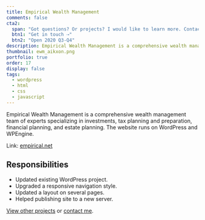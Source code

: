 ```yaml
---
title: Empirical Wealth Management
comments: false
cta2:
  span: "Got questions? Or projects? I would like to learn more. Contact me today!"
  btn1: "Get in touch ⇢"
  btn2: "Open 2020 Q3-Q4"
description: Empirical Wealth Management is a comprehensive wealth management team of experts specializing in investments, tax planning and preparation, financial planning, and estate planning. The website runs on WordPress and WPEngine.
thumbnail: ewm_aikxon.png
portfolio: true
order: 17
display: false
tags:
  - wordpress
  - html
  - css
  - javascript
---
```


Empirical Wealth Management is a comprehensive wealth management team of experts specializing in investments, tax planning and preparation, financial planning, and estate planning. The website runs on WordPress and WPEngine.

Link: [empirical.net](//www.empirical.net/)

## Responsibilities

- Updated existing WordPress project.
- Upgraded a responsive navigation style.
- Updated a layout on several pages.
- Helped publishing site to a new server.

[View other projects](/portfolio/) or [contact me](/contact/).
